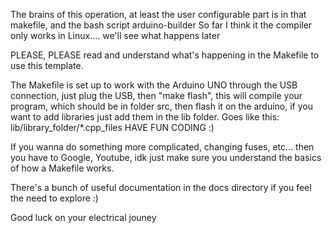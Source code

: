 The brains of this operation, at least the user configurable part is in that makefile, and the bash script arduino-builder
So far I think it the compiler only works in Linux.... we'll see what happens later

PLEASE, PLEASE read and understand what's happening in the Makefile to use this template.

The Makefile is set up to work with the Arduino UNO through the USB connection, just plug the USB, then "make flash", this will compile your program, which should be in folder src, then flash it on the arduino, if you want to add libraries just add them in the lib folder. Goes like this:   lib/library_folder/*.cpp_files
HAVE FUN CODING :)


If you wanna do something more complicated, changing fuses, etc... then you have to Google, Youtube, idk just make sure you understand the basics of how a Makefile works.

There's a bunch of useful documentation in the docs directory if you feel the need to explore :) 

Good luck on your electrical jouney
